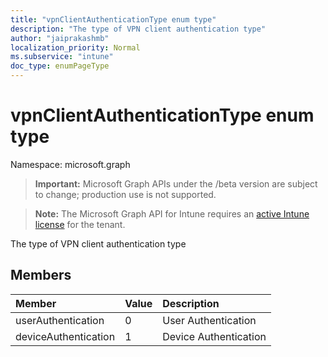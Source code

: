 ```yaml
---
title: "vpnClientAuthenticationType enum type"
description: "The type of VPN client authentication type"
author: "jaiprakashmb"
localization_priority: Normal
ms.subservice: "intune"
doc_type: enumPageType
---
```


# vpnClientAuthenticationType enum type

Namespace: microsoft.graph

> **Important:** Microsoft Graph APIs under the /beta version are subject to change; production use is not supported.

> **Note:** The Microsoft Graph API for Intune requires an [active Intune license](https://go.microsoft.com/fwlink/?linkid=839381) for the tenant.

The type of VPN client authentication type

## Members
|Member|Value|Description|
|:---|:---|:---|
|userAuthentication|0|User Authentication|
|deviceAuthentication|1|Device Authentication|